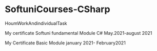 # SoftuniCourses-CSharp
HoumWorkAndindividualTask

My certificate Softuni fundamental Module C# May.2021-august 2021



My Certificate Basic Module january 2021- February2021





